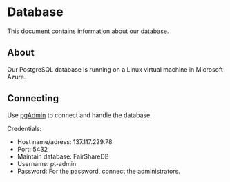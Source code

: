 # Database

This document contains information about our database.

## About

Our PostgreSQL database is running on a Linux virtual machine in Microsoft Azure.

## Connecting

Use [pgAdmin](https://www.pgadmin.org/) to connect and handle the database.

Credentials:
+ Host name/adress: 137.117.229.78
+ Port: 5432
+ Maintain database: FairShareDB
+ Username: pt-admin
+ Password: For the password, connect the administrators.